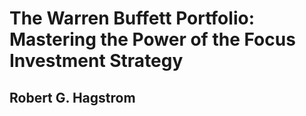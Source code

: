 # The Warren Buffett Portfolio: Mastering the Power of the Focus Investment Strategy

## Robert G. Hagstrom

